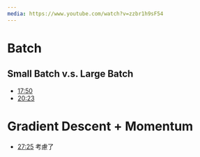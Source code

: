 ```yaml
---
media: https://www.youtube.com/watch?v=zzbr1h9sF54
---
```

# Batch

## Small Batch v.s. Large Batch


- [17:50](https://www.youtube.com/watch?v=zzbr1h9sF54&t=1071#t=17:50.98) 
- [20:23](https://www.youtube.com/watch?v=zzbr1h9sF54&t=1223#t=20:23.34) 

# Gradient Descent + Momentum


- [27:25](https://www.youtube.com/watch?v=zzbr1h9sF54&t=1646#t=27:25.71) 考慮了